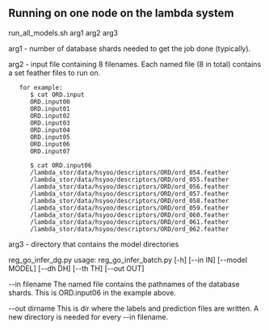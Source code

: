 ## Running on one node on the lambda system

run_all_models.sh arg1 arg2 arg3

arg1 - number of database shards needed to get the job done (typically).

arg2 - input file containing 8 filenames. Each named file (8 in total) contains a set
       feather files to run on.
       
       for example:
          $ cat ORD.input
          ORD.input00
          ORD.input01
          ORD.input02
          ORD.input03
          ORD.input04
          ORD.input05
          ORD.input06
          ORD.input07
          
          $ cat ORD.input06
          /lambda_stor/data/hsyoo/descriptors/ORD/ord_054.feather
          /lambda_stor/data/hsyoo/descriptors/ORD/ord_055.feather
          /lambda_stor/data/hsyoo/descriptors/ORD/ord_056.feather
          /lambda_stor/data/hsyoo/descriptors/ORD/ord_057.feather
          /lambda_stor/data/hsyoo/descriptors/ORD/ord_058.feather
          /lambda_stor/data/hsyoo/descriptors/ORD/ord_059.feather
          /lambda_stor/data/hsyoo/descriptors/ORD/ord_060.feather
          /lambda_stor/data/hsyoo/descriptors/ORD/ord_061.feather
          /lambda_stor/data/hsyoo/descriptors/ORD/ord_062.feather

arg3 - directory that contains the model directories


reg_go_infer_dg.py
usage: reg_go_infer_batch.py [-h] [--in IN] [--model MODEL] [--dh DH]
                             [--th TH] [--out OUT]

--in filename   The named file contains the pathnames of the database shards.
                This is ORD.input06 in the example above.
                
--out dirname   This is dir where the labels and prediction files are written.
                A new directory is needed for every --in filename.
